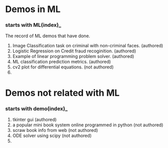 # Demos in ML
### starts with ML(index)_
The record of ML demos that have done.
1. Image Classification task on criminal with non-criminal faces. (authored)
2. Logistic Regression on Credit fraud recoginition. (authored)
3. Example of linear programming problem solver. (authored)
4. ML classification prediction metrics. (authored)
5. cv2 plot for differential equations. (not authored)
6. 



# Demos not related with ML
### starts with demo(index)_
1. tkinter gui (authored)
2. a popular mini book system online programmed in python (not authored)
3. scraw book info from web (not authored)
4. ODE solver using scipy (not authored)
5. 
